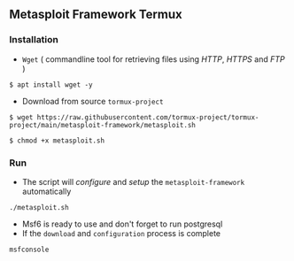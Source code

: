 ## Metasploit Framework Termux

### Installation

* `Wget` ( commandline tool for retrieving files using _HTTP_, _HTTPS_ and _FTP_ )
```
$ apt install wget -y
```
* Download from source `tormux-project`
```
$ wget https://raw.githubusercontent.com/tormux-project/tormux-project/main/metasploit-framework/metasploit.sh
```
```
$ chmod +x metasploit.sh
```

### Run
* The script will _configure_ and _setup_ the `metasploit-framework` automatically

```
./metasploit.sh
```
* Msf6 is ready to use and don't forget to run postgresql
* If the `download` and `configuration` process is complete
```
msfconsole
```
